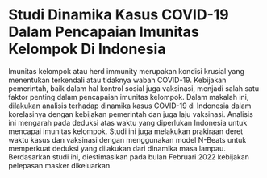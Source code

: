 # Studi Dinamika Kasus COVID-19  Dalam Pencapaian Imunitas Kelompok Di Indonesia 

Imunitas kelompok atau herd immunity merupakan
kondisi krusial yang menentukan terkendali atau tidaknya wabah
COVID-19. Kebijakan pemerintah, baik dalam hal kontrol sosial
juga vaksinasi, menjadi salah satu faktor penting dalam pencapaian
imunitas kelompok. Dalam makalah ini, dilakukan analisis
terhadap dinamika kasus COVID-19 di Indonesia dalam
korelasinya dengan kebijakan pemerintah dan juga laju vaksinasi.
Analisis ini mengarah pada deduksi atas waktu yang diperlukan
Indonesia untuk mencapai imunitas kelompok. Studi ini juga
melakukan prakiraan deret waktu kasus dan vaksinasi dengan
menggunakan model N-Beats untuk memperkuat deduksi yang
dilakukan dari dinamika masa lampau. Berdasarkan studi ini,
diestimasikan pada bulan Februari 2022 kebijakan pelepasan
masker dikeluarkan.
